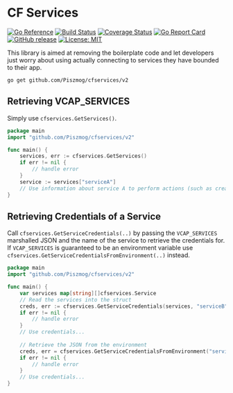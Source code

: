 # CF Services
[![Go Reference](https://pkg.go.dev/badge/github.com/Piszmog/cfservices.svg)](https://pkg.go.dev/github.com/Piszmog/cfservices/v2)
[![Build Status](https://github.com/Piszmog/cfservices/workflows/Go/badge.svg)](https://github.com/Piszmog/cfservices/workflows/Go/badge.svg)
[![Coverage Status](https://coveralls.io/repos/github/Piszmog/cfservices/badge.svg?branch=master)](https://coveralls.io/github/Piszmog/cfservices?branch=master)
[![Go Report Card](https://goreportcard.com/badge/github.com/Piszmog/cfservices)](https://goreportcard.com/report/github.com/Piszmog/cfservices/v2)
[![GitHub release](https://img.shields.io/github/release/Piszmog/cfservices.svg)](https://github.com/Piszmog/cfservices/releases/latest)
[![License: MIT](https://img.shields.io/badge/License-MIT-yellow.svg)](https://opensource.org/licenses/MIT)

This library is aimed at removing the boilerplate code and let developers just worry about using actually connecting to 
services they have bounded to their app.

`go get github.com/Piszmog/cfservices/v2`

## Retrieving VCAP_SERVICES
Simply use `cfservices.GetServices()`.

```go
package main
import "github.com/Piszmog/cfservices/v2"

func main() {
	services, err := cfservices.GetServices()
	if err != nil {
		// handle error
	}
	service := services["serviceA"]
	// Use information about service A to perform actions (such as creating an OAuth2 Client)
}
```

## Retrieving Credentials of a Service
Call `cfservices.GetServiceCredentials(..)` by passing the `VCAP_SERVICES` marshalled JSON and the name of the service to retrieve the 
credentials for. If `VCAP_SERVICES` is guaranteed to be an environment variable use `cfservices.GetServiceCredentialsFromEnvironment(..)` 
instead.

```go
package main
import "github.com/Piszmog/cfservices/v2"

func main() {
	var services map[string][]cfservices.Service
	// Read the services into the struct
	creds, err := cfservices.GetServiceCredentials(services, "serviceB")
	if err != nil {
		// handle error
	}
	// Use credentials...
	
	// Retrieve the JSON from the environment
	creds, err = cfservices.GetServiceCredentialsFromEnvironment("serviceB")
	if err != nil {
		// handle error
	}
	// Use credentials...
}
```
